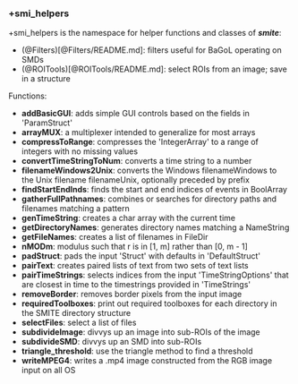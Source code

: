 ### +smi_helpers

+smi_helpers is the namespace for helper functions and classes of ***smite***:
- (@Filters)[@Filters/README.md]:
  filters useful for BaGoL operating on SMDs
- (@ROITools)[@ROITools/README.md]:
  select ROIs from an image; save in a structure

Functions:
- **addBasicGUI**:
  adds simple GUI controls based on the fields in 'ParamStruct'
- **arrayMUX**:
  a multiplexer intended to generalize for most arrays
- **compressToRange**:
  compresses the 'IntegerArray' to a range of integers with no missing values
- **convertTimeStringToNum**:
  converts a time string to a number
- **filenameWindows2Unix**:
  converts the Windows filenameWindows to the Unix filename filenameUnix,
  optionally preceded by prefix
- **findStartEndInds**:
  finds the start and end indices of events in BoolArray
- **gatherFullPathnames**:
  combines or searches for directory paths and filenames matching a pattern
- **genTimeString**:
  creates a char array with the current time
- **getDirectoryNames**:
  generates directory names matching a NameString
- **getFileNames**:
  creates a list of filenames in FileDir
- **nMODm**:
  modulus such that r is in [1, m] rather than [0, m - 1]
- **padStruct**:
  pads the input 'Struct' with defaults in 'DefaultStruct'
- **pairText**:
  creates paired lists of text from two sets of text lists
- **pairTimeStrings**:
  selects indices from the input 'TimeStringOptions' that are closest in time
  to the timestrings provided in 'TimeStrings'
- **removeBorder**:
  removes border pixels from the input image
- **requiredToolboxes**:
  print out required toolboxes for each directory in the SMITE directory
  structure
- **selectFiles**:
  select a list of files
- **subdivideImage**:
  divvys up an image into sub-ROIs of the image
- **subdivideSMD**:
  divvys up an SMD into sub-ROIs
- **triangle_threshold**:
  use the triangle method to find a threshold
- **writeMPEG4**:
  writes a .mp4 image constructed from the RGB image input on all OS
